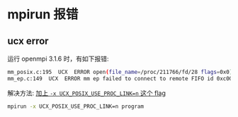 # mpirun 报错

## ucx error

运行 openmpi 3.1.6 时，有如下报错:
```bash
mm_posix.c:195  UCX  ERROR open(file_name=/proc/211766/fd/28 flags=0x0) failed: Permission denied
mm_ep.c:149  UCX  ERROR mm ep failed to connect to remote FIFO id 0xc000000700033b36: Shared memory error
```

解决方法: [加上 `-x UCX_POSIX_USE_PROC_LINK=n` 这个 flag](https://github.com/openucx/ucx/issues/4224)
```bash
mpirun -x UCX_POSIX_USE_PROC_LINK=n program
```


<!--stackedit_data:
eyJoaXN0b3J5IjpbMTEwMzAwODg4OV19
-->